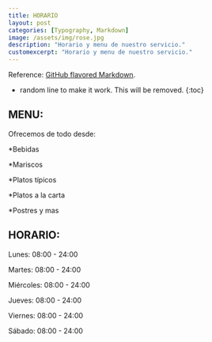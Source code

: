 ```yaml
---
title: HORARIO
layout: post
categories: [Typography, Markdown]
image: /assets/img/rose.jpg
description: "Horario y menu de nuestro servicio."
customexcerpt: "Horario y menu de nuestro servicio."
---
```

Reference: [GitHub flavored Markdown](https://help.github.com/en/github/writing-on-github).

* random line to make it work. This will be removed.
{:toc}


## MENU:

Ofrecemos de todo desde:

*Bebidas

*Mariscos

*Platos típicos

*Platos a la carta

*Postres y mas



## HORARIO:

Lunes: 08:00 - 24:00

Martes: 08:00 - 24:00

Miércoles: 08:00 - 24:00

Jueves: 08:00 - 24:00

Viernes: 08:00 - 24:00

Sábado: 08:00 - 24:00
